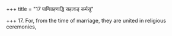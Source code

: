 +++
title = "17 पाणिग्रहणाद्धि सहत्वङ् कर्मसु"

+++
17. For, from the time of marriage, they are united in religious ceremonies,
